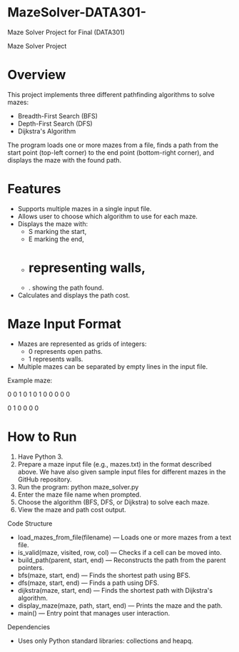 # MazeSolver-DATA301-
Maze Solver Project for Final (DATA301)

Maze Solver Project

Overview
========
This project implements three different pathfinding algorithms to solve mazes:
- Breadth-First Search (BFS)
- Depth-First Search (DFS)
- Dijkstra's Algorithm

The program loads one or more mazes from a file, finds a path from the start point (top-left corner) to the end point (bottom-right corner), and displays the maze with the found path.

Features
========
- Supports multiple mazes in a single input file.
- Allows user to choose which algorithm to use for each maze.
- Displays the maze with:
  - S marking the start,
  - E marking the end,
  - # representing walls,
  - . showing the path found.
- Calculates and displays the path cost.

Maze Input Format
==================
- Mazes are represented as grids of integers:
  - 0 represents open paths.
  - 1 represents walls.
- Multiple mazes can be separated by empty lines in the input file.

Example maze:

0 0 1 0
1 0 1 0
0 0 0 0

0 1 0
0 0 0

How to Run
============
1. Have Python 3.
2. Prepare a maze input file (e.g., mazes.txt) in the format described above. 
We have also given sample input files for different mazes in the GitHub repository.
3. Run the program:
   python maze_solver.py
4. Enter the maze file name when prompted.
5. Choose the algorithm (BFS, DFS, or Dijkstra) to solve each maze.
6. View the maze and path cost output.

Code Structure
- load_mazes_from_file(filename) — Loads one or more mazes from a text file.
- is_valid(maze, visited, row, col) — Checks if a cell can be moved into.
- build_path(parent, start, end) — Reconstructs the path from the parent pointers.
- bfs(maze, start, end) — Finds the shortest path using BFS.
- dfs(maze, start, end) — Finds a path using DFS.
- dijkstra(maze, start, end) — Finds the shortest path with Dijkstra's algorithm.
- display_maze(maze, path, start, end) — Prints the maze and the path.
- main() — Entry point that manages user interaction.

Dependencies
- Uses only Python standard libraries: collections and heapq.
